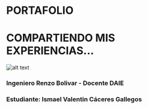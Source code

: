 # PORTAFOLIO
# COMPARTIENDO MIS EXPERIENCIAS...
![alt text](https://decidesoluciones.es/wp-content/uploads/2019/09/Iqvia-acquires-NLP-provider-Linguamatics_wrbm_large.jpg)
### Ingeniero Renzo Bolivar - Docente DAIE
### Estudiante: Ismael Valentin Cáceres Gallegos

